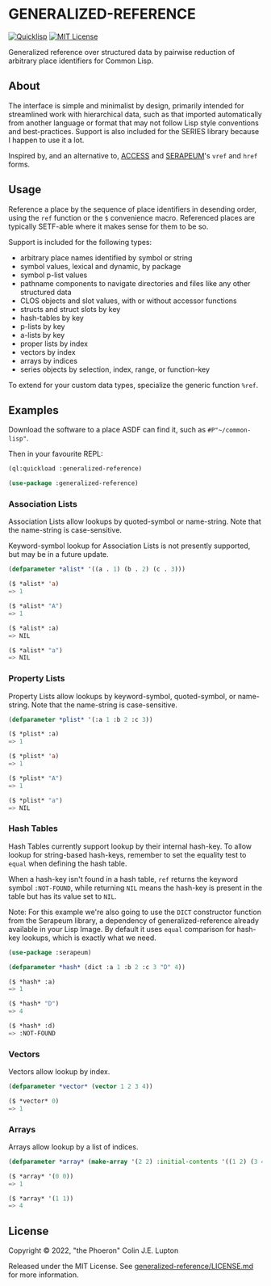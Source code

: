 # GENERALIZED-REFERENCE

[![Quicklisp](http://quickdocs.org/badge/generalized-reference.svg)](http://quickdocs.org/generalized-reference/)
[![MIT License](https://img.shields.io/badge/license-MIT-blue.svg)](./LICENSE)

Generalized reference over structured data by pairwise reduction of arbitrary
place identifiers for Common Lisp.

## About

The interface is simple and minimalist by design, primarily intended for
streamlined work with hierarchical data, such as that imported automatically
from another language or format that may not follow Lisp style conventions and
best-practices. Support is also included for the SERIES library because I happen
to use it a lot.

Inspired by, and an alternative to, [ACCESS][] and [SERAPEUM][]'s `vref` and
`href` forms.

[ACCESS]: https://github.com/sharplispers/access
[SERAPEUM]: https://github.com/ruricolist/serapeum

## Usage

Reference a place by the sequence of place identifiers in desending order, using
the `ref` function or the `$` convenience macro. Referenced places are typically
SETF-able where it makes sense for them to be so.

Support is included for the following types:

- arbitrary place names identified by symbol or string
- symbol values, lexical and dynamic, by package
- symbol p-list values
- pathname components to navigate directories and files like any other structured data
- CLOS objects and slot values, with or without accessor functions
- structs and struct slots by key
- hash-tables by key
- p-lists by key
- a-lists by key
- proper lists by index
- vectors by index
- arrays by indices
- series objects by selection, index, range, or function-key

To extend for your custom data types, specialize the generic function `%ref`.

## Examples

Download the software to a place ASDF can find it, such as `#P"~/common-lisp"`.

Then in your favourite REPL:

```lisp
(ql:quickload :generalized-reference)

(use-package :generalized-reference)
```

### Association Lists

Association Lists allow lookups by quoted-symbol or name-string. Note that the
name-string is case-sensitive.

Keyword-symbol lookup for Association Lists is not presently supported, but may
be in a future update.

```lisp
(defparameter *alist* '((a . 1) (b . 2) (c . 3)))

($ *alist* 'a)
=> 1

($ *alist* "A")
=> 1

($ *alist* :a)
=> NIL

($ *alist* "a")
=> NIL
```

### Property Lists

Property Lists allow lookups by keyword-symbol, quoted-symbol, or name-string.
Note that the name-string is case-sensitive.

```lisp
(defparameter *plist* '(:a 1 :b 2 :c 3))

($ *plist* :a)
=> 1

($ *plist* 'a)
=> 1

($ *plist* "A")
=> 1

($ *plist* "a")
=> NIL
```

### Hash Tables

Hash Tables currently support lookup by their internal hash-key. To allow lookup
for string-based hash-keys, remember to set the equality test to `equal` when
defining the hash table.

When a hash-key isn't found in a hash table, `ref` returns the keyword symbol
`:NOT-FOUND`, while returning `NIL` means the hash-key is present in the table
but has its value set to `NIL`.

Note: For this example we're also going to use the `DICT` constructor function
from the Serapeum library, a dependency of generalized-reference already
available in your Lisp Image. By default it uses `equal` comparison for hash-key
lookups, which is exactly what we need.

```lisp
(use-package :serapeum)

(defparameter *hash* (dict :a 1 :b 2 :c 3 "D" 4))

($ *hash* :a)
=> 1

($ *hash* "D")
=> 4

($ *hash* :d)
=> :NOT-FOUND
```

### Vectors

Vectors allow lookup by index.

```lisp
(defparameter *vector* (vector 1 2 3 4))

($ *vector* 0)
=> 1
```

### Arrays

Arrays allow lookup by a list of indices.

```lisp
(defparameter *array* (make-array '(2 2) :initial-contents '((1 2) (3 4))))

($ *array* '(0 0))
=> 1

($ *array* '(1 1))
=> 4
```

## License

Copyright &copy; 2022, "the Phoeron" Colin J.E. Lupton

Released under the MIT License. See [generalized-reference/LICENSE.md](LICENSE.md)
for more information.
